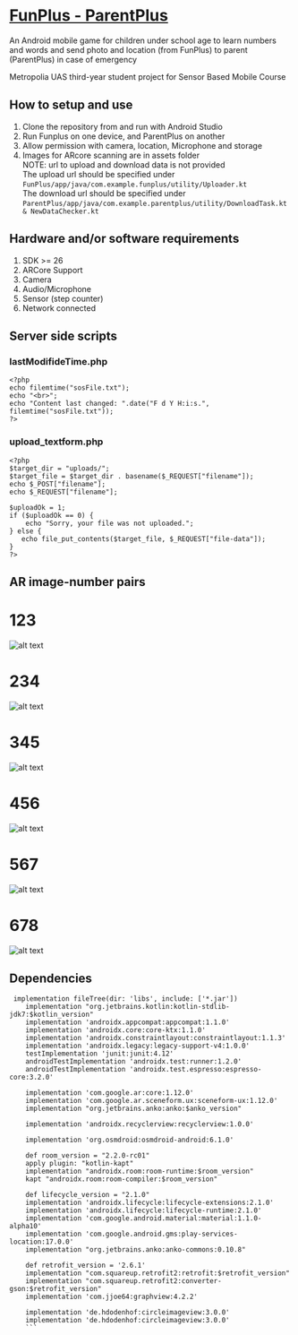 # [FunPlus - ParentPlus](https://github.com/geonhuiy/SensorMobileProject)

An Android mobile game for children under school age to learn numbers and words
and send photo and location (from FunPlus) to parent (ParentPlus) in case of emergency

Metropolia UAS third-year student project for Sensor Based Mobile Course


## How to setup and use
1. Clone the repository from and run with Android Studio
1. Run Funplus on one device, and ParentPlus on another
1. Allow permission with camera, location, Microphone and storage
1. Images for ARcore scanning are in assets folder  
NOTE: url to upload and download data is not provided  
The upload url should be specified under `FunPlus/app/java/com.example.funplus/utility/Uploader.kt`  
The download url should be specified under `ParentPlus/app/java/com.example.parentplus/utility/DownloadTask.kt & NewDataChecker.kt`

## Hardware and/or software requirements
1. SDK >= 26
1. ARCore Support
1. Camera
1. Audio/Microphone
1. Sensor (step counter)
1. Network connected

## Server side scripts

### lastModifideTime.php
```
<?php
echo filemtime("sosFile.txt");
echo "<br>";
echo "Content last changed: ".date("F d Y H:i:s.", filemtime("sosFile.txt"));
?>
```
### upload_textform.php

```
<?php
$target_dir = "uploads/";
$target_file = $target_dir . basename($_REQUEST["filename"]);
echo $_POST["filename"];
echo $_REQUEST["filename"];

$uploadOk = 1;
if ($uploadOk == 0) {
    echo "Sorry, your file was not uploaded.";
} else {
   echo file_put_contents($target_file, $_REQUEST["file-data"]);
}
?>
```

## AR image-number pairs
#  123
![alt text](https://github.com/geonhuiy/SensorMobileProject/blob/master/FunPlus/app/src/main/assets/giftbox.jpg)

#  234
![alt text](https://github.com/geonhuiy/SensorMobileProject/blob/master/FunPlus/app/src/main/assets/masha.jpg)

#  345
![alt text](https://github.com/geonhuiy/SensorMobileProject/blob/master/FunPlus/app/src/main/assets/minions.jpg)

#  456
![alt text](https://github.com/geonhuiy/SensorMobileProject/blob/master/FunPlus/app/src/main/assets/mylittlepony.png)

#  567
![alt text](https://github.com/geonhuiy/SensorMobileProject/blob/master/FunPlus/app/src/main/assets/pororo.jpg)

#  678
![alt text](https://github.com/geonhuiy/SensorMobileProject/blob/master/FunPlus/app/src/main/assets/surprise.png)


## Dependencies
``` 
 implementation fileTree(dir: 'libs', include: ['*.jar'])
    implementation "org.jetbrains.kotlin:kotlin-stdlib-jdk7:$kotlin_version"
    implementation 'androidx.appcompat:appcompat:1.1.0'
    implementation 'androidx.core:core-ktx:1.1.0'
    implementation 'androidx.constraintlayout:constraintlayout:1.1.3'
    implementation 'androidx.legacy:legacy-support-v4:1.0.0'
    testImplementation 'junit:junit:4.12'
    androidTestImplementation 'androidx.test:runner:1.2.0'
    androidTestImplementation 'androidx.test.espresso:espresso-core:3.2.0'

    implementation 'com.google.ar:core:1.12.0'
    implementation 'com.google.ar.sceneform.ux:sceneform-ux:1.12.0'
    implementation "org.jetbrains.anko:anko:$anko_version"

    implementation 'androidx.recyclerview:recyclerview:1.0.0'

    implementation 'org.osmdroid:osmdroid-android:6.1.0'

    def room_version = "2.2.0-rc01"
    apply plugin: "kotlin-kapt"
    implementation "androidx.room:room-runtime:$room_version"
    kapt "androidx.room:room-compiler:$room_version"

    def lifecycle_version = "2.1.0"
    implementation 'androidx.lifecycle:lifecycle-extensions:2.1.0'
    implementation 'androidx.lifecycle:lifecycle-runtime:2.1.0'
    implementation 'com.google.android.material:material:1.1.0-alpha10'
    implementation 'com.google.android.gms:play-services-location:17.0.0'
    implementation "org.jetbrains.anko:anko-commons:0.10.8"

    def retrofit_version = '2.6.1'
    implementation "com.squareup.retrofit2:retrofit:$retrofit_version"
    implementation "com.squareup.retrofit2:converter-gson:$retrofit_version"
    implementation 'com.jjoe64:graphview:4.2.2'

    implementation 'de.hdodenhof:circleimageview:3.0.0'
    implementation 'de.hdodenhof:circleimageview:3.0.0'
    ```





